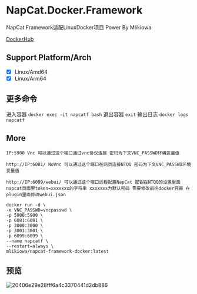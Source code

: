 # NapCat.Docker.Framework
NapCat Framework适配LinuxDocker项目 Power By Mlikiowa 

[DockerHub](https://hub.docker.com/r/mlikiowa/napcat-framework-docker)

## Support Platform/Arch
- [x] Linux/Amd64
- [x] Linux/Arm64

## 更多命令
进入容器 `docker exec -it napcatf bash`
退出容器 `exit`
输出日志 `docker logs napcatf`
## More
`IP:5900 Vnc 可以通过这个端口通过vnc协议连接 密码为下文VNC_PASSWD环境变量值`

`http://IP:6081/ NoVnc 可以通过这个端口在网页连接NTQQ 密码为下文VNC_PASSWD环境变量值`

`http://IP:6099/webui/ 可以通过这个端口远程配置NapCat 密钥在NTQQ的设置里面napcat页面里token=xxxxxxx的字符串 xxxxxxx为默认密码 需要修改前往docker容器 在plugin里面修改webui.json`

```
docker run -d \
-e VNC_PASSWD=vncpasswd \
-p 5900:5900 \
-p 6081:6081 \
-p 3000:3000 \
-p 3001:3001 \
-p 6099:6099 \
--name napcatf \
--restart=always \
mlikiowa/napcat-framework-docker:latest
```
## 预览
![20406e29e28fff6a4c3370441d2db886](https://github.com/user-attachments/assets/14555658-12f0-4c5f-9627-11670fb18181)
